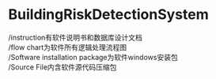 # BuildingRiskDetectionSystem
/instruction有软件说明书和数据库设计文档  
/flow chart为软件所有逻辑处理流程图  
/Software installation package为软件windows安装包  
/Source File内含软件源代码压缩包  
